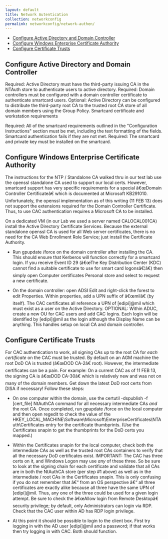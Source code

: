 ```yaml
---
layout: default
title: Network Autentication
collection: networkconfig
permalink: networkconfig/network-authen/
---
```



- [Configure Active Directory and Domain Controller](#configure-active-directory-and-domain-controller)
- [Configure Windows Enterprise Certificate Authority](#configure-windows-enterprise-certificate-authority)
- [Configure Certificate Trusts](#configure-certificate-trusts)

## Configure Active Directory and Domain Controller

Required: Active Directory must have the third-party issuing CA in the NTAuth store to authenticate users to active directory.
Required: Domain controllers must be configured with a domain controller certificate to authenticate smartcard users.
Optional: Active Directory can be configured to distribute the third-party root CA to the trusted root CA store of all domain members using the Group Policy.
Smartcard certificate and workstation requirements

Required: All of the smartcard requirements outlined in the "Configuration Instructions" section must be met, including the text formatting of the fields. Smartcard authentication fails if they are not met.
Required: The smartcard and private key must be installed on the smartcard.


## Configure Windows Enterprise Certificate Authority

The instructions for the NTP / Standalone CA walked thru in our test lab use the openssl standalone CA used to support our local certs. However, smartcard support has very specific requirements for a special â€œDomain Controller Certificateâ€ which is documented at Microsoft KB291010. Unfortunately, the openssl implementation as of this writing (11 FEB 13) does not support the extensions required for the Domain Controller Certificate. Thus, to use CAC authentication requires a Microsoft CA to be installed.

On a dedicated VM (in our Lab we used a server named CALOCAL001CA) install the Active Directory Certificate Services. Because the external standalone openssl CA is used for all Web server certificates, there is no need for the CA Web Enrollment Role Service; just install the Certificate Authority.

- Run gpupdate /force on the domain controller after installing the CA. This should ensure that Kerberos will function correctly for a smartcard login.
If you receive Event ID 29 (â€œThe Key Distribution Center (KDC) cannot find a suitable certificate to use for smart card logonsâ€¦â€) then simply open Computer certificates Personal store and select to request a new certificate.

- On the domain controller: open ADSI Edit and right-click the forest to edit Properties. Within properties, add a UPN suffix of â€œmilâ€ (by itself). The CAC certificates all reference a UPN of [edipi]@mil which must exist as a user on the Active Directory.
OPTIONAL: Within ADUC, create a new OU for CAC users and add CAC logins. Each login will be identified by [edipi]@mil as the login although the Display Name can be anything.
This handles setup on local CA and domain controller.

## Configure Certificate Trusts

For CAC authentication to work, all signing CAs up to the root CA for *each certificate* on the CAC must be trusted. By default on an AGM machine the root DoD CA is trusted (â€œDOD CA-2â€ root). However, the intermediate certificates can be a pain. For example: On a current CAC as of 11 FEB 13, the signing CA is â€œDOD CA-30â€ which is relatively new and was not on many of the domain members. Get down the latest DoD root certs from DISA if necessary!
Follow these steps:

- On one computer within the domain, use the certutil -dspublish -f [cert_file] NtAuthCA command for all necessary intermediate CAs *and* the root CA. Once completed, run gpupdate /force on the local computer and then open regedit to check the value of the HKEY_LOCAL_MACHINE\Software\Microsoft\EnterpriseCertificates\NTAuth\Certificates entry for the certificate thumbprints. (Use the Certificates snapin to get the thumbprints for the DoD certs you mapped.)

- Within the Certificates snapin for the local computer, check both the intermediate CAs as well as the trusted root CAs containers to verify that all the necessary DoD certificates exist.
IMPORTANT: The CAC has three certs on it, and Windows Logon may use *any* of these three. So be sure to look at the signing chain for each certificate and validate that all CAs are in both the NtAuthCA store (per step #1 above) as well as in the intermediate / root CAs in the Certificates snapin. This is only confusing if you do not remember that â€“ from an OS perspective â€“ all three certificates are exactly alike because all three have the same UPN of [edipi]@mil. Thus, any one of the three could be used for a given login attempt.
Be sure to check the â€œAllow login from Remote Desktopâ€ security privilege; by default, only Administrators can login via RDP. Check that the CAC user within AD has RDP login privilege.

- At this point it should be possible to login to the client box. First try logging in with the AD user [edipi]@mil and a password; if that works then try logging in with CAC. Both should function. 
